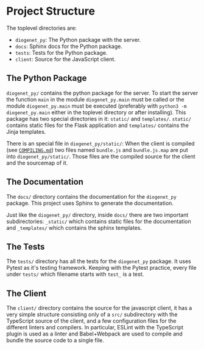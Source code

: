 # Project Structure #

The toplevel directories are:

- `diogenet_py`: The Python package with the server.
- `docs`: Sphinx docs for the Python package.
- `tests`: Tests for the Python package.
- `client`: Source for the JavaScript client.

## The Python Package ##

`diogenet_py/` contains the python package for the server. To start the server
the function `main` in the module `diogenet_py.main` must be called or the
module `diogenet_py.main` must be executed (preferably with
`python3 -m diogenet_py.main` either in the toplevel directory or after
installing). This package has two special directories in it: `static/` and
`templates/`. `static/` contains static files for the Flask application and
`templates/` contains the Jinja templates.

There is an special file in `diogenet_py/static/`: When the client is compiled
(see [`COMPILING.md`](COMPILING.md)) two files named `bundle.js` and
`bundle.js.map` are put into `diogenet_py/static/`. Those files are the compiled
source for the client and the sourcemap of it.

## The Documentation ##

The `docs/` directory contains the documentation for the `diogenet_py` package.
This project uses Sphinx to generate the documentation.

Just like the `diogenet_py/` directory, inside `docs/` there are two
important subdirectories: `_static/` which contains static files for the
documentation and `_templates/` which contains the sphinx templates.

## The Tests ##

The `tests/` directory has all the tests for the `diogenet_py` package. It uses
Pytest as it's testing framework. Keeping with the Pytest practice, every file
under `tests/` which filename starts with `test_` is a test.

## The Client ##

The `client/` directory contains the source for the javascript client, it has
a very simple structure consisting only of a `src/` subdirectory with the
TypeScript source of the client, and a few configuration files for the different
linters and compilers. In particular, ESLint with the TypeScript plugin is used
as a linter and Babel+Webpack are used to compile and bundle the source code to
a single file.
